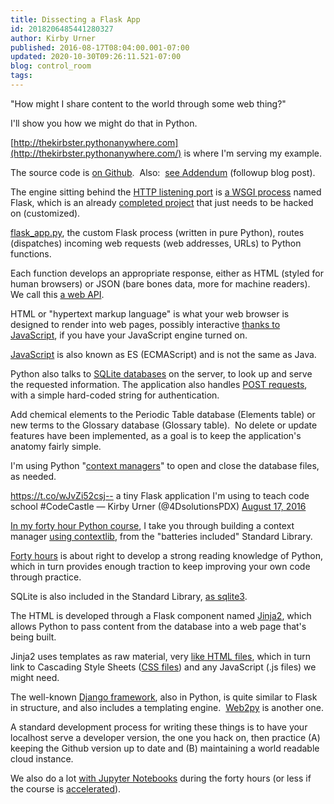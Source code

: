 ```yaml
---
title: Dissecting a Flask App
id: 2018206485441280327
author: Kirby Urner
published: 2016-08-17T08:04:00.001-07:00
updated: 2020-10-30T09:26:11.521-07:00
blog: control_room
tags: 
---
```


[](https://www.flickr.com/photos/kirbyurner/28429351143/in/dateposted-public/)

"How might I share content to the world through some web thing?"

I'll show you how we might do that in Python.

[http://thekirbster.pythonanywhere.com](http://thekirbster.pythonanywhere.com/) is where I'm serving my example.

The source code is [on Github](https://github.com/4dsolutions/tiny_flask).  Also:  [see Addendum](http://controlroom.blogspot.com/2016/08/addendum-regarding-ssl-tls.html) (followup blog post).

The engine sitting behind the [HTTP listening port](http://controlroom.blogspot.com/2006/06/tcpip-for-gnubees.html) is [a WSGI process](https://www.python.org/dev/peps/pep-3333/) named Flask, which is an already [completed project](http://flask.pocoo.org/) that just needs to be hacked on (customized). 

[flask_app.py](https://github.com/4dsolutions/tiny_flask/blob/master/flask_app.py), the custom Flask process (written in pure Python), routes (dispatches) incoming web requests (web addresses, URLs) to Python functions. 

Each function develops an appropriate response, either as HTML (styled for human browsers) or JSON (bare bones data, more for machine readers).  We call this [a web API](http://controlroom.blogspot.com/2016/08/api-economy.html).

HTML or "hypertext markup language" is what your web browser is designed to render into web pages, possibly interactive [thanks to JavaScript](http://worldgame.blogspot.com/2016/04/musings-on-javascript.html), if you have your JavaScript engine turned on.

[JavaScript](http://www.w3schools.com/js/default.asp) is also known as ES (ECMAScript) and is not the same as Java.

Python also talks to [SQLite databases](https://www.sqlite.org/) on the server, to look up and serve the requested information. The application also handles [POST requests](https://github.com/4dsolutions/tiny_flask/blob/master/flask_client.py), with a simple hard-coded string for authentication.

Add chemical elements to the Periodic Table database (Elements table) or new terms to the Glossary database (Glossary table).  No delete or update features have been implemented, as a goal is to keep the application's anatomy fairly simple.

I'm using Python "[context managers](https://github.com/4dsolutions/tiny_flask/blob/master/connectors2.py)" to open and close the database files, as needed.

https://t.co/wJvZi52csj-- a tiny Flask application I'm using to teach code school #CodeCastle
— Kirby Urner (@4DsolutionsPDX) [August 17, 2016](https://twitter.com/4DsolutionsPDX/status/766059704229310464?ref_src=twsrc%5Etfw) 

[In my forty hour Python course](https://mail.python.org/pipermail/edu-sig/2016-August/011514.html), I take you through building a context manager [using contextlib](https://docs.python.org/3.5/library/contextlib.html), from the "batteries included" Standard Library.

[Forty hours](https://www.flickr.com/photos/kirbyurner/albums/72157660337424600) is about right to develop a strong reading knowledge of Python, which in turn provides enough traction to keep improving your own code through practice. 

SQLite is also included in the Standard Library, [as sqlite3](https://docs.python.org/3.5/library/sqlite3.html).

The HTML is developed through a Flask component named [Jinja2](http://jinja.pocoo.org/), which allows Python to pass content from the database into a web page that's being built.

Jinja2 uses templates as raw material, very [like HTML files](https://github.com/4dsolutions/tiny_flask/blob/master/templates/elem_page.html), which in turn link to Cascading Style Sheets ([CSS files](http://www.w3schools.com/css/css_howto.asp)) and any JavaScript (.js files) we might need.

The well-known [Django framework](https://flic.kr/p/DH1PWi), also in Python, is quite similar to Flask in structure, and also includes a templating engine.  [Web2py](http://www.web2py.com/) is another one.

A standard development process for writing these things is to have your localhost serve a developer version, the one you hack on, then practice (A) keeping the Github version up to date and (B) maintaining a world readable cloud instance.

We also do a lot [with Jupyter Notebooks](http://nbviewer.jupyter.org/github/4dsolutions/Python5/blob/master/Atoms%20in%20Python.ipynb) during the forty hours (or less if the course is [accelerated](http://worldgame.blogspot.com/2016/08/accelerated-learning.html)). 

[](https://www.flickr.com/photos/kirbyurner/25090677786/in/album-72157660337424600/)